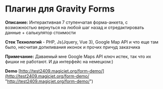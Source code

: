 # Плагин для Gravity Forms

**Описание:** Интерактивная 7 ступенчатая форма-анкета, с возможностью вернуться на любой шаг назад и отредактировать данные + салькулятор стоимости

**Стек Технологий** - PHP, Js(Jquery, Vue 3), Google Map API и что еще там было, несчитая допиливания иконок и прочих причуд заказчика

**Примечание:** Даваемый мне Google Maps API ключ истек, так что их фишки не работают. И да интерфейс на немецком:)

**Demo** [http://test2409.magicjet.org/form-demo/](http://test2409.magicjet.org/form-demo/ "http://test2409.magicjet.org/form-demo/")
